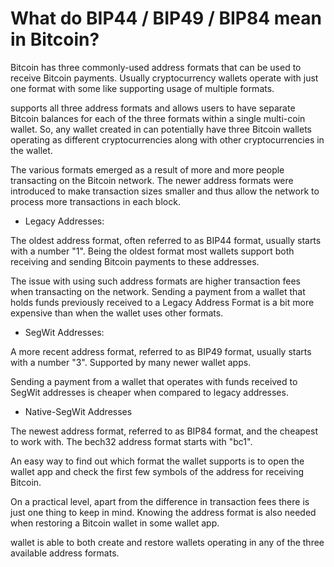 # What do BIP44 / BIP49 / BIP84 mean in Bitcoin?

Bitcoin has three commonly-used address formats that can be used to receive Bitcoin payments. Usually cryptocurrency wallets operate with just one format with some like supporting usage of multiple formats.

supports all three address formats and allows users to have separate Bitcoin balances for each of the three formats within a single multi-coin wallet. So, any wallet created in can potentially have three Bitcoin wallets operating as different cryptocurrencies along with other cryptocurrencies in the wallet.

The various formats emerged as a result of more and more people transacting on the Bitcoin network. The newer address formats were introduced to make transaction sizes smaller and thus allow the network to process more transactions in each block.

- Legacy Addresses:

The oldest address format, often referred to as BIP44 format, usually starts with a number "1". Being the oldest format most wallets support both receiving and sending Bitcoin payments to these addresses.

The issue with using such address formats are higher transaction fees when transacting on the network. Sending a payment from a wallet that holds funds previously received to a Legacy Address Format is a bit more expensive than when the wallet uses other formats.

- SegWit Addresses:

A more recent address format, referred to as BIP49 format, usually starts with a number "3". Supported by many newer wallet apps.

Sending a payment from a wallet that operates with funds received to SegWit addresses is cheaper when compared to legacy addresses.

- Native-SegWit Addresses

The newest address format, referred to as BIP84 format, and the cheapest to work with. The bech32 address format starts with "bc1".

An easy way to find out which format the wallet supports is to open the wallet app and check the first few symbols of the address for receiving Bitcoin.

On a practical level, apart from the difference in transaction fees there is just one thing to keep in mind. Knowing the address format is also needed when restoring a Bitcoin wallet in some wallet app.

wallet is able to both create and restore wallets operating in any of the three available address formats.
